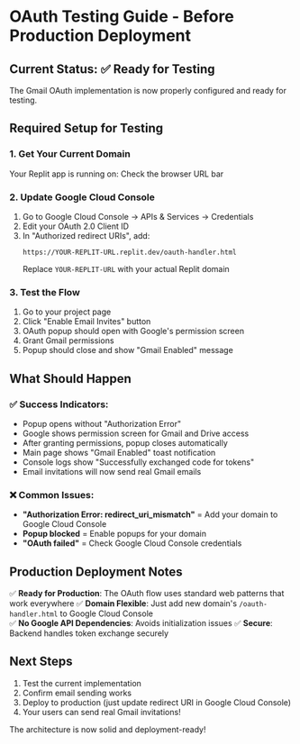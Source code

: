 # OAuth Testing Guide - Before Production Deployment

## Current Status: ✅ Ready for Testing

The Gmail OAuth implementation is now properly configured and ready for testing.

## Required Setup for Testing

### 1. Get Your Current Domain
Your Replit app is running on: Check the browser URL bar

### 2. Update Google Cloud Console
1. Go to Google Cloud Console → APIs & Services → Credentials
2. Edit your OAuth 2.0 Client ID
3. In "Authorized redirect URIs", add:
   ```
   https://YOUR-REPLIT-URL.replit.dev/oauth-handler.html
   ```
   Replace `YOUR-REPLIT-URL` with your actual Replit domain

### 3. Test the Flow
1. Go to your project page
2. Click "Enable Email Invites" button
3. OAuth popup should open with Google's permission screen
4. Grant Gmail permissions
5. Popup should close and show "Gmail Enabled" message

## What Should Happen

### ✅ Success Indicators:
- Popup opens without "Authorization Error"
- Google shows permission screen for Gmail and Drive access
- After granting permissions, popup closes automatically
- Main page shows "Gmail Enabled" toast notification
- Console logs show "Successfully exchanged code for tokens"
- Email invitations will now send real Gmail emails

### ❌ Common Issues:
- **"Authorization Error: redirect_uri_mismatch"** = Add your domain to Google Cloud Console
- **Popup blocked** = Enable popups for your domain
- **"OAuth failed"** = Check Google Cloud Console credentials

## Production Deployment Notes

✅ **Ready for Production**: The OAuth flow uses standard web patterns that work everywhere
✅ **Domain Flexible**: Just add new domain's `/oauth-handler.html` to Google Cloud Console  
✅ **No Google API Dependencies**: Avoids initialization issues
✅ **Secure**: Backend handles token exchange securely

## Next Steps

1. Test the current implementation
2. Confirm email sending works
3. Deploy to production (just update redirect URI in Google Cloud Console)
4. Your users can send real Gmail invitations!

The architecture is now solid and deployment-ready!